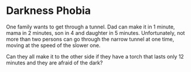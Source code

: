 # Darkness Phobia

One family wants to get through a tunnel. Dad can make it in 1 minute, mama in 2 minutes, son in 4 and daughter in 5 minutes. Unfortunately, not more than two persons can go through the narrow tunnel at one time, moving at the speed of the slower one.

Can they all make it to the other side if they have a torch that lasts only 12 minutes and they are afraid of the dark?
